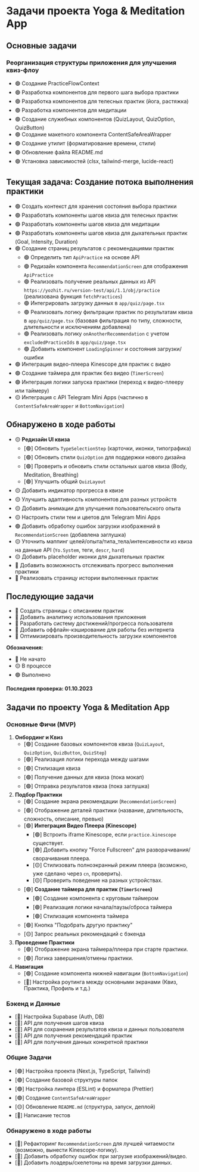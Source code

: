 # Задачи проекта Yoga & Meditation App

## Основные задачи

### Реорганизация структуры приложения для улучшения квиз-флоу
- 🟢 Создание PracticeFlowContext
- 🟢 Разработка компонентов для первого шага выбора практики
- 🟢 Разработка компонентов для телесных практик (йога, растяжка)
- 🟢 Разработка компонентов для медитации
- 🟢 Создание служебных компонентов (QuizLayout, QuizOption, QuizButton)
- 🟢 Создание макетного компонента ContentSafeAreaWrapper
- 🟢 Создание утилит (форматирование времени, стили)
- 🟢 Обновление файла README.md
- 🟢 Установка зависимостей (clsx, tailwind-merge, lucide-react)

## Текущая задача: Создание потока выполнения практики
- 🟢 Создать контекст для хранения состояния выбора практики
- 🟢 Разработать компоненты шагов квиза для телесных практик
- 🟢 Разработать компоненты шагов квиза для медитации
- 🟢 Разработать компоненты шагов квиза для дыхательных практик (Goal, Intensity, Duration)
- 🟢 Создание страниц результатов с рекомендациями практик
  - 🟢 Определить тип `ApiPractice` на основе API
  - 🟢 Редизайн компонента `RecommendationScreen` для отображения `ApiPractice`
  - 🟢 Реализовать получение реальных данных из API `https://yozhit.ru/version-test/api/1.1/obj/practice` (реализована функция `fetchPractices`)
  - 🟢 Интегрировать загрузку данных в `app/quiz/page.tsx`
  - 🟢 Реализовать логику фильтрации практик по результатам квиза в `app/quiz/page.tsx` (базовая фильтрация по типу, сложности, длительности и исключениям добавлена)
  - 🟢 Реализовать логику `onAnotherRecommendation` с учетом `excludedPracticeIds` в `app/quiz/page.tsx`
  - 🟢 Добавить компонент `LoadingSpinner` и состояния загрузки/ошибки
- 🟢 Интеграция видео-плеера Kinescope для практик с видео
- 🟢 Создание таймера для практик без видео (`TimerScreen`)
- 🟢 Интеграция логики запуска практики (переход к видео-плееру или таймеру)
- 🟡 Интеграция с API Telegram Mini Apps (частично в `ContentSafeAreaWrapper` и `BottomNavigation`)

## Обнаружено в ходе работы
- 🟡 **Редизайн UI квиза**
    - [🟢] Обновить `TypeSelectionStep` (карточки, иконки, типографика)
    - [🟢] Обновить стили `QuizOption` для поддержки нового дизайна
    - [🟢] Проверить и обновить стили остальных шагов квиза (Body, Meditation, Breathing)
    - [🟢] Улучшить общий `QuizLayout`
- 🟡 Добавить индикатор прогресса в квизе
- 🟡 Улучшить адаптивность компонентов для разных устройств
- 🟡 Добавить анимации для улучшения пользовательского опыта
- 🟡 Настроить стили тем и цветов для Telegram Mini Apps
- 🟢 Добавить обработку ошибок загрузки изображений в `RecommendationScreen` (добавлена заглушка)
- 🟡 Уточнить маппинг целей/опыта/типа_тела/интенсивности из квиза на данные API (`Yo.System`, теги, `descr`, `hard`)
- 🟡 Добавить placeholder иконки для дыхательных практик
- 🔴 Добавить возможность отслеживать прогресс выполнения практики
- 🔴 Реализовать страницу истории выполненных практик

## Последующие задачи
- 🔴 Создать страницы с описанием практик
- 🔴 Добавить аналитику использования приложения
- 🔴 Разработать систему достижений/прогресса пользователя
- 🔴 Добавить оффлайн-кэширование для работы без интернета
- 🔴 Оптимизировать производительность загрузки компонентов

**Обозначения:**
- 🔴 Не начато
- 🟡 В процессе
- 🟢 Выполнено

**Последняя проверка: 01.10.2023**

## Задачи по проекту Yoga & Meditation App

### Основные Фичи (MVP)

1.  **Онбординг и Квиз**
    *   [🟢] Создание базовых компонентов квиза (`QuizLayout`, `QuizOption`, `QuizButton`, `QuizStep`)
    *   [🟢] Реализация логики перехода между шагами
    *   [🟢] Стилизация квиза
    *   [🟢] Получение данных для квиза (пока мокап)
    *   [🟢] Отправка результатов квиза (пока заглушка)
2.  **Подбор Практики**
    *   [🟢] Создание экрана рекомендации (`RecommendationScreen`)
    *   [🟢] Отображение деталей практики (название, длительность, сложность, описание, превью)
    *   [🟢] **Интеграция Видео Плеера (Kinescope)**
        *   [🟢] Встроить iframe Kinescope, если `practice.kinescope` существует.
        *   [🟢] Добавить кнопку "Force Fullscreen" для разворачивания/сворачивания плеера.
        *   [🟡] Стилизовать полноэкранный режим плеера (возможно, уже сделано через `cn`, проверить).
        *   [🟡] Проверить поведение на разных устройствах.
    *   [🟢] **Создание таймера для практик (`TimerScreen`)**
        *   [🟢] Создание компонента с круговым таймером
        *   [🟢] Реализация логики начала/паузы/сброса таймера
        *   [🟢] Стилизация компонента таймера
    *   [🟢] Кнопка "Подобрать другую практику"
    *   [🟡] Запрос реальных рекомендаций с бэкенда
3.  **Проведение Практики**
    *   [🟢] Отображение экрана таймера/плеера при старте практики.
    *   [🟢] Логика завершения/отмены практики.
4.  **Навигация**
    *   [🟢] Создание компонента нижней навигации (`BottomNavigation`)
    *   [🔴] Настройка роутинга между основными экранами (Квиз, Практика, Профиль и т.д.)

### Бэкенд и Данные

*   [🔴] Настройка Supabase (Auth, DB)
*   [🔴] API для получения шагов квиза
*   [🔴] API для сохранения результатов квиза и данных пользователя
*   [🔴] API для получения рекомендаций практик
*   [🔴] API для получения данных конкретной практики

### Общие Задачи

*   [🟢] Настройка проекта (Next.js, TypeScript, Tailwind)
*   [🟢] Создание базовой структуры папок
*   [🟢] Настройка линтера (ESLint) и форматера (Prettier)
*   [🟢] Создание `ContentSafeAreaWrapper`
*   [🟡] Обновление `README.md` (структура, запуск, деплой)
*   [🔴] Написание тестов

### Обнаружено в ходе работы

*   [🔴] Рефакторинг `RecommendationScreen` для лучшей читаемости (возможно, вынести Kinescope-логику).
*   [🔴] Добавить обработку ошибок при загрузке изображений/видео.
*   [🔴] Добавить лоадеры/скелетоны на время загрузки данных. 